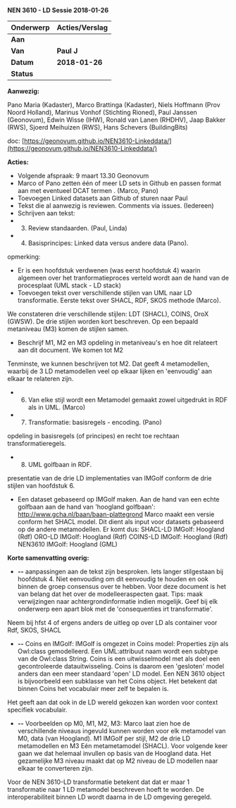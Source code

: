 ﻿**NEN 3610 - LD Sessie 2018-01-26**

| **Onderwerp** | **Acties/Verslag** |
| --- | --- |
| **Aan** |   |
| **Van** | **Paul J** |
| **Datum** | **2018-01-26** |
| **Status** |   |

**Aanwezig:**

Pano Maria (Kadaster), Marco Brattinga (Kadaster), Niels Hoffmann (Prov Noord Holland), Marinus Vonhof (Stichting Rioned), Paul Janssen (Geonovum), Edwin Wisse (IHW), Ronald van Lanen (RHDHV), Jaap Bakker (RWS), Sjoerd Meihuizen (RWS), Hans Schevers (BuildingBits)

doc: [https://geonovum.github.io/NEN3610-Linkeddata/](https://geonovum.github.io/NEN3610-Linkeddata/)



**Acties:**

- Volgende afspraak: 9 maart 13.30 Geonovum
- Marco of Pano zetten één of meer LD sets in Github en passen format aan met eventueel DCAT termen . (Marco, Pano)
- Toevoegen Linked datasets aan Github of sturen naar Paul
- Tekst die al aanwezig is reviewen. Comments via issues. (Iedereen)
- Schrijven aan tekst:
- 3. Review standaarden. (Paul, Linda)
- 4. Basisprincipes: Linked data versus andere data (Pano).

opmerking:
- Er is een hoofdstuk verdwenen (was eerst hoofdstuk 4) waarin algemeen over het tranformatieproces verteld wordt aan de hand van de procesplaat (UML stack - LD stack)
- Toevoegen tekst over verschillende stijlen van UML naar LD transformatie. Eerste tekst over SHACL, RDF, SKOS  methode (Marco).

We constateren drie verschillende stijlen: LDT (SHACL), COINS, OroX (GWSW). De drie stijlen worden kort beschreven. Op een bepaald metaniveau (M3) komen de stijlen samen.

- Beschrijf M1, M2 en M3 opdeling in metaniveau&#39;s en hoe dit relateert aan dit document. We komen tot M2 

Tenminste, we kunnen beschrijven tot M2. Dat geeft 4 metamodellen, waarbij de 3 LD metamodellen veel op elkaar lijken en &#39;eenvoudig&#39; aan elkaar te relateren zijn.

- 6. Van elke stijl wordt een Metamodel gemaakt zowel uitgedrukt in RDF als in UML. (Marco)


- 7. Transformatie: basisregels - encoding. (Pano)

opdeling in basisregels (of principes) en recht toe rechtaan transformatieregels.

- 8. UML golfbaan in RDF.

presentatie van de drie LD implementaties van IMGolf conform de drie stijlen van hoofdstuk 6.


- Een dataset gebaseerd op IMGolf maken. Aan de hand van een echte golfbaan aan de hand van 'hoogland golfbaan': http://www.gcha.nl/baan/baan-plattegrond
Marco maakt een versie conform het SHACL model. Dit dient als input voor datasets gebaseerd op de andere metamodellen. Er komt dus:
SHACL-LD IMGolf: Hoogland (Rdf)
ORO-LD IMGolf: Hoogland (Rdf)
COINS-LD IMGolf: Hoogland (Rdf)
NEN3610 IMGolf: Hoogland (GML)




**Korte samenvatting overig:**

- **--** aanpassingen aan de tekst zijn besproken. Iets langer stilgestaan bij hoofdstuk 4. Niet eenvouding om dit eenvoudig te houden en ook binnen de groep consensus over te hebben. Voor deze document is het van belang dat het over de modelleeraspecten gaat. Tips: maak verwijzingen naar achtergrondinformatie indien mogelijk. Geef bij elk onderwerp een apart blok met de 'consequenties irt transformatie'.

Neem bij hfst 4 of ergens anders de uitleg op over LD als container voor Rdf, SKOS, SHACL

- **--** Coins en IMGolf: IMGolf is omgezet in Coins model: Properties zijn als Owl:class gemodelleerd. Een UML:attribuut naam wordt een subtype van de Owl:class String.
Coins is een uitwisselmodel met als doel een gecontroleerde datauitwisseling. Coins is daarom een 'gesloten' model anders dan een meer standaard 'open' LD model. Een NEN 3610 object is bijvoorbeeld een subklasse van het Coins object. Het betekent dat binnen Coins het vocabulair meer zelf te bepalen is.

Het geeft aan dat ook in de LD wereld gekozen kan worden voor context specifiek vocabulair.

- **--** Voorbeelden op M0, M1, M2, M3: Marco laat zien hoe de verschillende niveaus ingevuld kunnen worden voor elk metamodel van M0, data (van Hoogland). M1 IMGolf per stijl, M2 de drie LD metamodellen en M3 Eén metametamodel (SHACL). Voor volgende keer gaan we dat helemaal invullen op basis van de Hoogland data.
Het gezamelijke M3 niveau maakt dat op M2 niveau de LD modellen naar elkaar te converteren zijn.

Voor de NEN 3610-LD transformatie betekent dat dat er maar 1 transformatie naar 1 LD metamodel beschreven hoeft te worden. De interoperabiliteit binnen LD wordt daarna in de LD omgeving geregeld.
